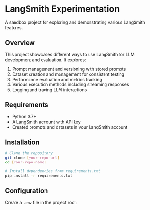 # LangSmith Experimentation

A sandbox project for exploring and demonstrating various LangSmith features.

## Overview

This project showcases different ways to use LangSmith for LLM development and evaluation. It explores:

1. Prompt management and versioning with stored prompts
2. Dataset creation and management for consistent testing
3. Performance evaluation and metrics tracking
4. Various execution methods including streaming responses
5. Logging and tracing LLM interactions

## Requirements

- Python 3.7+
- A LangSmith account with API key
- Created prompts and datasets in your LangSmith account

## Installation

```bash
# Clone the repository
git clone [your-repo-url]
cd [your-repo-name]

# Install dependencies from requirements.txt
pip install -r requirements.txt
```

## Configuration

Create a `.env` file in the project root:

```